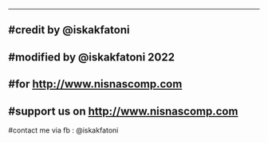 --------------------------------------------------
#credit by @iskakfatoni
--------------------------------------------------
#modified by @iskakfatoni 2022
--------------------------------------------------
#for http://www.nisnascomp.com 
--------------------------------------------------
#support us on http://www.nisnascomp.com 
--------------------------------------------------
#contact me via fb : @iskakfatoni
